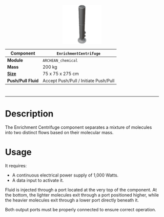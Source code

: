 <p align="center">
  <img src="EnrichmentCentrifuge.png" />
</p>

|Component|`EnrichmentCentrifuge`|
|---|---|
|**Module**|`ARCHEAN_chemical`|
|**Mass**|200 kg|
|[**Size**](# "Based on the component's occupancy in a fixed 25cm grid.")|75 x 75 x 275 cm|
|**Push/Pull Fluid**|Accept Push/Pull / Initiate Push/Pull|
#
---

# Description
The Enrichment Centrifuge component separates a mixture of molecules into two distinct flows based on their molecular mass.

# Usage
It requires:
- A continuous electrical power supply of 1,000 Watts.
- A data input to activate it.

Fluid is injected through a port located at the very top of the component. At the bottom, the lighter molecules exit through a port positioned higher, while the heavier molecules exit through a lower port directly beneath it.

Both output ports must be properly connected to ensure correct operation.
